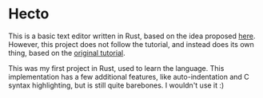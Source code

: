 # Hecto
This is a basic text editor written in Rust, based on the idea proposed [here](https://github.com/pflenker/hecto-tutorial). 
However, this project does not follow the tutorial, and instead does its own thing, based on the [original tutorial](https://viewsourcecode.org/snaptoken/kilo/index.html). 

This was my first project in Rust, used to learn the language. This implementation has a few additional features, like auto-indentation and C syntax highlighting, but is still quite barebones. I wouldn't use it :)
